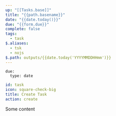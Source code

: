 ```yaml
---
up: "[[Tasks.base]]"
title: "{{path.basename}}"
date: "{{date.today()}}"
due: "{{form.due}}"
complete: false
tags:
  - task
$.aliases:
  - tsk
  - nojs
$.path: outputs/{{date.today('YYYYMMDDHHmm')}}
---
```

```form {pochoir type=form exports=form}
due:
  type: date
```

```yaml {pochoir type=ribbon}
id: task
icon: square-check-big
title: Create Task
action: create
```

Some content